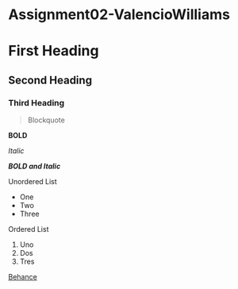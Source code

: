 # Assignment02-ValencioWilliams

# First Heading
## Second Heading
### Third Heading

>Blockquote

**BOLD**

*Italic*

***BOLD and Italic***

Unordered List
* One
* Two
* Three
    
Ordered List
1. Uno
2. Dos
3. Tres
    
[Behance](https://www.behance.net/valkyrie125116)
